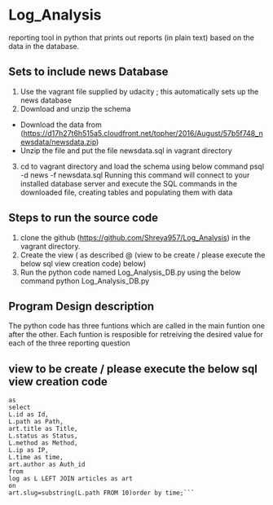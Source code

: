 # Log_Analysis
reporting tool in python that prints out reports (in plain text) based on the data in the database.

## Sets to include news Database
1. Use the vagrant file supplied by udacity ; this automatically sets up the news database
2. Download and unzip the schema
  - Download the data from (https://d17h27t6h515a5.cloudfront.net/topher/2016/August/57b5f748_newsdata/newsdata.zip)
  - Unzip the file and put the file newsdata.sql in vagrant directory
3. cd to vagrant directory and load the schema using below command
   psql -d news -f newsdata.sql
   Running this command will connect to your installed database server and execute the SQL commands in the downloaded file, creating        tables    and populating them with data
 
## Steps to run the source code

1. clone the github (https://github.com/Shreya957/Log_Analysis) in the vagrant directory.
2. Create the view ( as described @ (view to be create / please execute the below sql view creation code) below)
3. Run the python code named Log_Analysis_DB.py using the below command
   python Log_Analysis_DB.py

## Program Design description
The python code has three funtions which are called in the main funtion one after the other.
Each funtion is resposible for retreiving the desired value for each of the three reporting question

## view to be create / please execute the below sql view creation code 
```create view "log_analysis"
as
select 
L.id as Id,
L.path as Path,
art.title as Title,
L.status as Status,
L.method as Method,
L.ip as IP,
L.time as time,
art.author as Auth_id
from
log as L LEFT JOIN articles as art
on
art.slug=substring(L.path FROM 10)order by time;```

